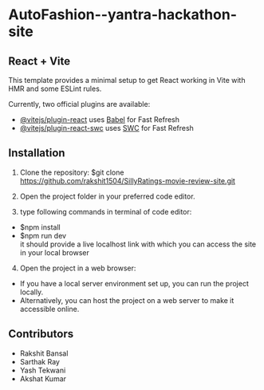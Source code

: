 # AutoFashion--yantra-hackathon-site  


## React + Vite

This template provides a minimal setup to get React working in Vite with HMR and some ESLint rules.

Currently, two official plugins are available:

- [@vitejs/plugin-react](https://github.com/vitejs/vite-plugin-react/blob/main/packages/plugin-react/README.md) uses [Babel](https://babeljs.io/) for Fast Refresh
- [@vitejs/plugin-react-swc](https://github.com/vitejs/vite-plugin-react-swc) uses [SWC](https://swc.rs/) for Fast Refresh

## Installation

1. Clone the repository:
$git clone https://github.com/rakshit1504/SillyRatings-movie-review-site.git

2. Open the project folder in your preferred code editor.
3. type following commands in terminal of code editor:
 - $npm install
 - $npm run dev  
 it should provide a live localhost link with which you can access the site in your local browser
4. Open the project in a web browser:
- If you have a local server environment set up, you can run the project locally.
- Alternatively, you can host the project on a web server to make it accessible online.

## Contributors

- Rakshit Bansal
- Sarthak Ray
- Yash Tekwani
- Akshat Kumar



